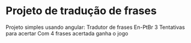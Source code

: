 Projeto de tradução de frases 
=======

Projeto simples usando angular:
    Tradutor de frases En-PtBr 
    3 Tentativas para acertar
    Com 4 frases acertada ganha o jogo
